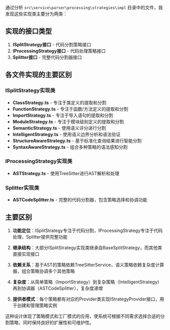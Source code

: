 通过分析 `src\service\parser\processing\strategies\impl` 目录中的文件，我发现这些实现类主要分为两类：

## 实现的接口类型

1. **ISplitStrategy接口** - 代码分割策略接口
2. **IProcessingStrategy接口** - 代码处理策略接口
3. **Splitter接口** - 完整代码分割器接口

## 各文件实现的主要区别

### ISplitStrategy实现类
- **ClassStrategy.ts** - 专注于类定义的提取和分割
- **FunctionStrategy.ts** - 专注于函数/方法定义的提取和分割
- **ImportStrategy.ts** - 专注于导入语句的提取和分割
- **ModuleStrategy.ts** - 专注于模块级别定义的提取和分割
- **SemanticStrategy.ts** - 使用语义评分进行分割
- **IntelligentStrategy.ts** - 使用语义边界分析和语法验证
- **StructureAwareStrategy.ts** - 基于标准化查询结果进行智能分割
- **SyntaxAwareStrategy.ts** - 组合多种策略的语法感知分割

### IProcessingStrategy实现类
- **ASTStrategy.ts** - 使用TreeSitter进行AST解析和处理

### Splitter实现类
- **ASTCodeSplitter.ts** - 完整的代码分割器，包含策略选择和协调功能

## 主要区别

1. **功能定位**：ISplitStrategy专注于代码分割，IProcessingStrategy专注于代码处理，Splitter提供完整功能

2. **继承结构**：大部分ISplitStrategy实现类继承自BaseSplitStrategy，而其他类直接实现接口

3. **依赖关系**：基于AST的策略依赖TreeSitterService，语义策略依赖复杂度计算器，组合策略协调多个其他策略

4. **复杂度**：从简单策略（ImportStrategy）到复杂策略（IntelligentStrategy）再到协调器（ASTCodeSplitter），复杂度递增

5. **提供者模式**：每个策略都有对应的Provider类实现IStrategyProvider接口，用于创建和管理策略实例

这种设计体现了策略模式和工厂模式的应用，使系统可根据不同需求选择合适的分割策略，同时保持良好的扩展性和可维护性。